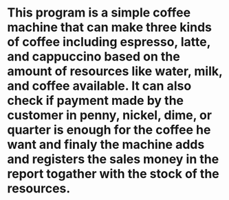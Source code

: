 # This program is a simple coffee machine that can make three kinds of coffee including espresso, latte, and cappuccino based on the amount of resources like water, milk, and coffee available. It can also check if payment made by the customer in penny, nickel, dime, or quarter is enough for the coffee he want and finaly the machine adds and registers the sales money in the report togather with the stock of the resources. 